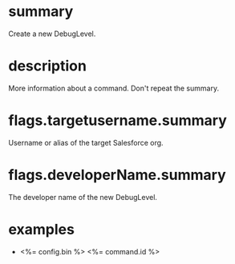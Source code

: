# summary

Create a new DebugLevel.

# description

More information about a command. Don't repeat the summary.

# flags.targetusername.summary

Username or alias of the target Salesforce org.

# flags.developerName.summary

The developer name of the new DebugLevel.

# examples

- <%= config.bin %> <%= command.id %>
